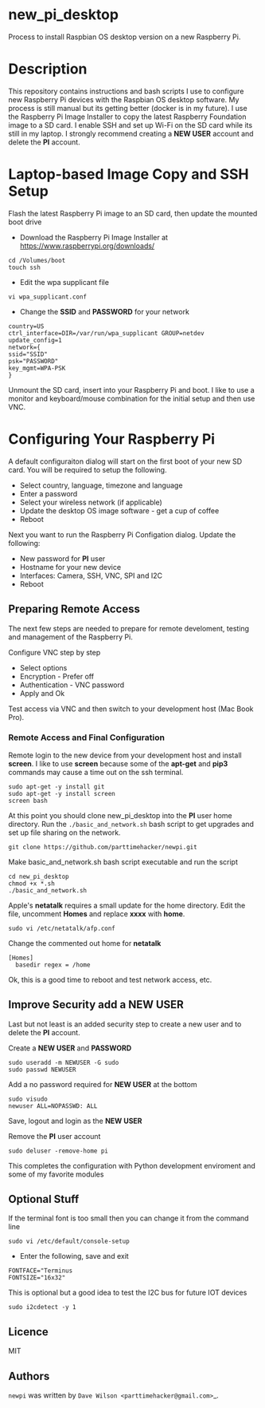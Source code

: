 # new_pi_desktop

Process to install Raspbian OS desktop version on a new Raspberry Pi.

# Description

This repository contains instructions and bash scripts I use to configure new Raspberry Pi devices with the Raspbian OS desktop software. My process is still manual but its getting better (docker is in my future). I use the Raspberry Pi Image Installer to copy the latest Raspberry Foundation image to a SD card. I enable SSH and set up Wi-Fi on the SD card while its still in my laptop. I strongly recommend creating a **NEW USER** account and delete the **PI** account. 

# Laptop-based Image Copy and SSH Setup

Flash the latest Raspberry Pi image to an SD card,  then update the mounted boot drive

- Download the Raspberry Pi Image Installer at https://www.raspberrypi.org/downloads/

```
cd /Volumes/boot
touch ssh
```
- Edit the wpa supplicant file
```
vi wpa_supplicant.conf
```
- Change the **SSID** and **PASSWORD** for your network
```
country=US
ctrl_interface=DIR=/var/run/wpa_supplicant GROUP=netdev
update_config=1
network={
ssid="SSID"
psk="PASSWORD"
key_mgmt=WPA-PSK
}
```
Unmount the SD card, insert into your Raspberry Pi and boot.  I like to use a monitor and keyboard/mouse combination for the initial setup and then use VNC. 

# Configuring Your Raspberry Pi

A default configuraiton dialog will start on the first boot of your new SD card. You will be required to setup the following.

* Select country, language, timezone and language
* Enter a password
* Select your wireless network (if applicable)
* Update the desktop OS image software - get a cup of coffee
* Reboot 

Next you want to run the Raspberry Pi Configation dialog. Update the following:

* New password for **PI** user
* Hostname for your new device
* Interfaces: Camera, SSH, VNC, SPI and I2C
* Reboot

## Preparing Remote Access

The next few steps are needed to prepare for remote develoment, testing and management of the Raspberry Pi. 

Configure VNC step by step

* Select options
* Encryption - Prefer off
* Authentication - VNC password
* Apply and Ok

Test access via VNC and then switch to your development host (Mac Book Pro).

### Remote Access and Final Configuration

Remote login to the new device from your development host and install **screen**. I like to use **screen** because some of the **apt-get** and **pip3** commands may cause a time out on the ssh terminal.

```
sudo apt-get -y install git
sudo apt-get -y install screen
screen bash
```

At this point you should clone new_pi_desktop into the **PI** user home directory. Run the `./basic_and_network.sh` bash script to get upgrades and set up file sharing on the network.

```
git clone https://github.com/parttimehacker/newpi.git

```
Make basic_and_network.sh bash script executable and run the script
```
cd new_pi_desktop
chmod +x *.sh
./basic_and_network.sh
```
Apple's **netatalk** requires a small update for the home directory. Edit the file, uncomment **Homes** and replace **xxxx** with **home**.

```
sudo vi /etc/netatalk/afp.conf
```
Change the commented out home for **netatalk**
```
[Homes]
  basedir regex = /home
```
Ok, this is a good time to reboot and test network access, etc.

## Improve Security add a NEW USER
Last but not least is an added security step to create a new user and to delete the **PI** account.

Create a **NEW USER** and **PASSWORD**
```
sudo useradd -m NEWUSER -G sudo
sudo passwd NEWUSER
```
Add a no password required for **NEW USER** at the bottom
```
sudo visudo
newuser ALL=NOPASSWD: ALL
```
Save, logout and login as the **NEW USER**

Remove the **PI** user account 

```
sudo deluser -remove-home pi
```

This completes the configuration with Python development enviroment and some of my favorite modules

## Optional Stuff

If the terminal font is too small then you can change it from the command line
```
sudo vi /etc/default/console-setup 
```
- Enter the following, save and exit
```
FONTFACE="Terminus
FONTSIZE="16x32"
```
This is optional but a good idea to test the I2C bus for future IOT devices
```
sudo i2cdetect -y 1
```
Licence
-------

MIT

Authors
-------

`newpi` was written by `Dave Wilson <parttimehacker@gmail.com>`_.

